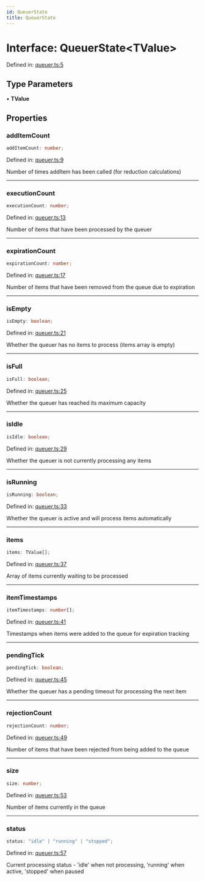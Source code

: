 ```yaml
---
id: QueuerState
title: QueuerState
---
```


<!-- DO NOT EDIT: this page is autogenerated from the type comments -->

# Interface: QueuerState\<TValue\>

Defined in: [queuer.ts:5](https://github.com/TanStack/pacer/blob/main/packages/pacer/src/queuer.ts#L5)

## Type Parameters

• **TValue**

## Properties

### addItemCount

```ts
addItemCount: number;
```

Defined in: [queuer.ts:9](https://github.com/TanStack/pacer/blob/main/packages/pacer/src/queuer.ts#L9)

Number of times addItem has been called (for reduction calculations)

***

### executionCount

```ts
executionCount: number;
```

Defined in: [queuer.ts:13](https://github.com/TanStack/pacer/blob/main/packages/pacer/src/queuer.ts#L13)

Number of items that have been processed by the queuer

***

### expirationCount

```ts
expirationCount: number;
```

Defined in: [queuer.ts:17](https://github.com/TanStack/pacer/blob/main/packages/pacer/src/queuer.ts#L17)

Number of items that have been removed from the queue due to expiration

***

### isEmpty

```ts
isEmpty: boolean;
```

Defined in: [queuer.ts:21](https://github.com/TanStack/pacer/blob/main/packages/pacer/src/queuer.ts#L21)

Whether the queuer has no items to process (items array is empty)

***

### isFull

```ts
isFull: boolean;
```

Defined in: [queuer.ts:25](https://github.com/TanStack/pacer/blob/main/packages/pacer/src/queuer.ts#L25)

Whether the queuer has reached its maximum capacity

***

### isIdle

```ts
isIdle: boolean;
```

Defined in: [queuer.ts:29](https://github.com/TanStack/pacer/blob/main/packages/pacer/src/queuer.ts#L29)

Whether the queuer is not currently processing any items

***

### isRunning

```ts
isRunning: boolean;
```

Defined in: [queuer.ts:33](https://github.com/TanStack/pacer/blob/main/packages/pacer/src/queuer.ts#L33)

Whether the queuer is active and will process items automatically

***

### items

```ts
items: TValue[];
```

Defined in: [queuer.ts:37](https://github.com/TanStack/pacer/blob/main/packages/pacer/src/queuer.ts#L37)

Array of items currently waiting to be processed

***

### itemTimestamps

```ts
itemTimestamps: number[];
```

Defined in: [queuer.ts:41](https://github.com/TanStack/pacer/blob/main/packages/pacer/src/queuer.ts#L41)

Timestamps when items were added to the queue for expiration tracking

***

### pendingTick

```ts
pendingTick: boolean;
```

Defined in: [queuer.ts:45](https://github.com/TanStack/pacer/blob/main/packages/pacer/src/queuer.ts#L45)

Whether the queuer has a pending timeout for processing the next item

***

### rejectionCount

```ts
rejectionCount: number;
```

Defined in: [queuer.ts:49](https://github.com/TanStack/pacer/blob/main/packages/pacer/src/queuer.ts#L49)

Number of items that have been rejected from being added to the queue

***

### size

```ts
size: number;
```

Defined in: [queuer.ts:53](https://github.com/TanStack/pacer/blob/main/packages/pacer/src/queuer.ts#L53)

Number of items currently in the queue

***

### status

```ts
status: "idle" | "running" | "stopped";
```

Defined in: [queuer.ts:57](https://github.com/TanStack/pacer/blob/main/packages/pacer/src/queuer.ts#L57)

Current processing status - 'idle' when not processing, 'running' when active, 'stopped' when paused
